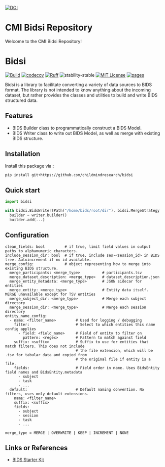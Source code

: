 [![DOI](https://zenodo.org/badge/657341621.svg)](https://zenodo.org/doi/10.5281/zenodo.10383685)

# CMI Bidsi Repository

Welcome to the CMI Bidsi Repository!

# Bidsi


[![Build](https://github.com/childmindresearch/bidsi/actions/workflows/test.yaml/badge.svg?branch=main)](https://github.com/childmindresearch/bidsi/actions/workflows/test.yaml?query=branch%3Amain)
[![codecov](https://codecov.io/gh/childmindresearch/bidsi/branch/main/graph/badge.svg?token=22HWWFWPW5)](https://codecov.io/gh/childmindresearch/bidsi)
[![Ruff](https://img.shields.io/endpoint?url=https://raw.githubusercontent.com/astral-sh/ruff/main/assets/badge/v2.json)](https://github.com/astral-sh/ruff)
![stability-stable](https://img.shields.io/badge/stability-stable-green.svg)
[![MIT License](https://img.shields.io/badge/license-MIT-blue.svg)](https://github.com/childmindresearch/bidsi/blob/main/LICENSE)
[![pages](https://img.shields.io/badge/api-docs-blue)](https://childmindresearch.github.io/bidsi)

Bidsi is a library to facilitate converting a variety of data sources to BIDS format. The library is not intended to know anything about the incoming dataset, but rather provides the classes and utilities to build and write BIDS structured data.

## Features

- BIDS Builder class to programmatically construct a BIDS Model.
- BIDS Writer class to write out BIDS Model, as well as merge with existing BIDS structure.

## Installation

Install this package via :

```sh
pip install git+https://github.com/childmindresearch/bidsi
```

## Quick start

```Python
import bidsi

with bidsi.BidsWriter(Path("/home/bids/root/dir"), bidsi.MergeStrategy.OVERWRITE) as writer:
  builder = writer.builder()
  builder.add(...)

```

## Configuration

```
clean_fields: bool         # if true, limit field values in output paths to alphanumeric characters.
include_session_dir: bool  # if true, include ses-<session_id> in BIDS tree. Autoincrement if no id available.
merge_config:              # object representing how to merge into existing BIDS structure.
  merge_participants: <merge_type>          # participants.tsv
  merge_dataset_description: <merge_type>   # dataset_description.json
  merge_entity_metadata: <merge_type>       # JSON sidecar for entities
  merge_entity: <merge_type>                # Entity data itself. MERGE unavailable except for TSV entities
  merge_subject_dir: <merge_type>           # Merge each subject directory
  merge_session_dir: <merge_type>           # Merge each session directory
entity_name_config:
  - name: <filter_name>         # Used for logging / debugging
    filter:                     # Select to which entities this name config applies
      - field: <field_name>     # Field of entity to filter on
        pattern: <regex>        # Pattern to match against field
    suffix: <suffix>            # Suffix to use for entities that match filters. This does not include
                                # the file extension, which will be .tsv for tabular data and copied from
                                # the original file if entity is a file.
    fields:                     # Field order in name. Uses BidsEntity field names and BidsEntity.metadata
      - subject
      - task
      - ...
  default:                      # Default naming convention. No filters, uses only default extensions.
    name: <filter_name>
    suffix: <suffix>
    fields:
      - subject
      - session
      - task
      - ...
```
```
merge_type = MERGE | OVERWRITE | KEEP | INCREMENT | NONE
```

## Links or References

- [BIDS Starter Kit](https://bids-standard.github.io/bids-starter-kit/)
